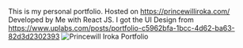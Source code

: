 This is my personal portfolio. 
Hosted on https://princewilliroka.com/
Developed by Me with React JS. 
I got the UI Design from https://www.uplabs.com/posts/portfolio-c5962bfa-1bcc-4d62-ba63-82d3d2302393
![Princewill Iroka Portfolio](https://image.shutterstock.com/image-photo/colorful-flower-on-dark-tropical-260nw-721703848.jpg)
